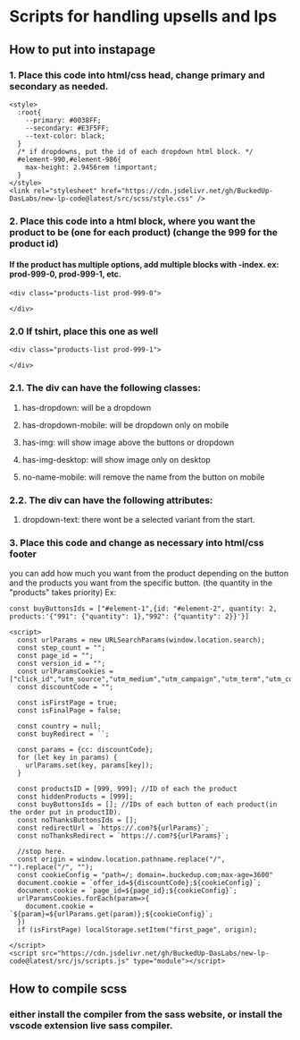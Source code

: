 # Scripts for handling upsells and lps

## How to put into instapage

### 1. Place this code into html/css head, change primary and secondary as needed.

```
<style>
  :root{
    --primary: #0038FF;
    --secondary: #E3F5FF;
    --text-color: black;
  }
  /* if dropdowns, put the id of each dropdown html block. */
  #element-990,#element-986{
    max-height: 2.9456rem !important;
  }
</style>
<link rel="stylesheet" href="https://cdn.jsdelivr.net/gh/BuckedUp-DasLabs/new-lp-code@latest/src/scss/style.css" />
```

### 2. Place this code into a html block, where you want the product to be (one for each product) (change the 999 for the product id)

#### If the product has multiple options, add multiple blocks with -index. ex: prod-999-0, prod-999-1, etc.

```
<div class="products-list prod-999-0">

</div>
```

### 2.0 If tshirt, place this one as well

```
<div class="products-list prod-999-1">

</div>
```

### 2.1. The div can have the following classes:

1. has-dropdown: will be a dropdown

2. has-dropdown-mobile: will be dropdown only on mobile

3. has-img: will show image above the buttons or dropdown

4. has-img-desktop: will show image only on desktop

5. no-name-mobile: will remove the name from the button on mobile

### 2.2. The div can have the following attributes:

1. dropdown-text: there wont be a selected variant from the start.

### 3. Place this code and change as necessary into html/css footer

you can add how much you want from the product depending on the button and the products you want from the specific button.
(the quantity in the "products" takes priority)
Ex:

```
const buyButtonsIds = ["#element-1",{id: "#element-2", quantity: 2, products:'{"991": {"quantity": 1},"992": {"quantity": 2}}'}]
```

```
<script>
  const urlParams = new URLSearchParams(window.location.search);
  const step_count = "";
  const page_id = "";
  const version_id = "";
  const urlParamsCookies = ["click_id","utm_source","utm_medium","utm_campaign","utm_term","utm_content"]
  const discountCode = "";

  const isFirstPage = true;
  const isFinalPage = false;

  const country = null;
  const buyRedirect = ``;

  const params = {cc: discountCode};
  for (let key in params) {
    urlParams.set(key, params[key]);
  }

  const productsID = [999, 999]; //ID of each the product
  const hiddenProducts = [999];
  const buyButtonsIds = []; //IDs of each button of each product(in the order put in productID).
  const noThanksButtonsIds = [];
  const redirectUrl = `https://.com?${urlParams}`;
  const noThanksRedirect = `https://.com?${urlParams}`;

  //stop here.
  const origin = window.location.pathname.replace("/", "").replace("/", "");
  const cookieConfig = "path=/; domain=.buckedup.com;max-age=3600"
  document.cookie = `offer_id=${discountCode};${cookieConfig}`;
  document.cookie = `page_id=${page_id};${cookieConfig}`;
  urlParamsCookies.forEach(param=>{
    document.cookie = `${param}=${urlParams.get(param)};${cookieConfig}`;
  })
  if (isFirstPage) localStorage.setItem("first_page", origin);

</script>
<script src="https://cdn.jsdelivr.net/gh/BuckedUp-DasLabs/new-lp-code@latest/src/js/scripts.js" type="module"></script>
```

## How to compile scss

### either install the compiler from the sass website, or install the vscode extension live sass compiler.
